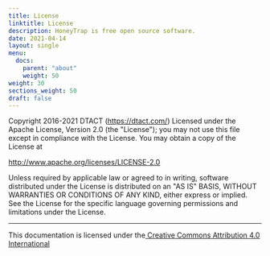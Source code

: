 ```yaml
---
title: License
linktitle: License
description: HoneyTrap is free open source software.
date: 2021-04-14
layout: single
menu:
  docs:
    parent: "about"
    weight: 50
weight: 30
sections_weight: 50
draft: false
---
```


Copyright 2016-2021 DTACT (https://dtact.com/)
Licensed under the Apache License, Version 2.0 (the "License");
you may not use this file except in compliance with the License.
You may obtain a copy of the License at

http://www.apache.org/licenses/LICENSE-2.0

Unless required by applicable law or agreed to in writing, software
distributed under the License is distributed on an "AS IS" BASIS,
WITHOUT WARRANTIES OR CONDITIONS OF ANY KIND, either express or implied.
See the License for the specific language governing permissions and
limitations under the License.

<hr>

This documentation is licensed under the[ Creative Commons Attribution 4.0 International](https://github.com/honeytrap/honeytrap-docs/blob/master/LICENSE)
